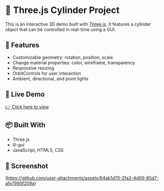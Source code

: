 # 🎯 Three.js Cylinder Project

This is an interactive 3D demo built with [Three.js](https://threejs.org/). It features a cylinder object that can be controlled in real-time using a GUI.

## 🔧 Features

- Customizable geometry: rotation, position, scale
- Change material properties: color, wireframe, transparency
- Responsive resizing
- OrbitControls for user interaction
- Ambient, directional, and point lights

## 🚀 Live Demo

[👉 Click here to view](https://Rounak5656.github.io/Threejs-Project/)

## 📦 Built With

- Three.js
- lil-gui
- JavaScript, HTML5, CSS

## 📸 Screenshot
(https://github.com/user-attachments/assets/64ab1d70-2fa3-4d06-85d7-afe7995f209a)

